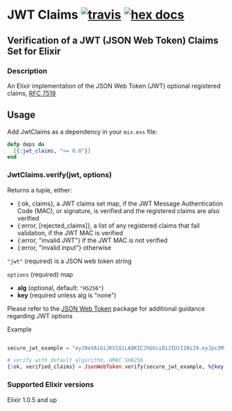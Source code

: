 # JWT Claims [![travis][ci_img]][travis] [![hex docs][hd_img]][hex_docs]

## Verification of a JWT (JSON Web Token) Claims Set for Elixir

### Description

An Elixir implementation of the JSON Web Token (JWT) optional registered claims, [RFC 7519][rfc7519]

## Usage

Add JwtClaims as a dependency in your `mix.exs` file:

```elixir
defp deps do
  [{:jwt_claims, ">= 0.0"}]
end
```

### JwtClaims.verify(jwt, options)

Returns a tuple, either:
* \{:ok, claims\}, a JWT claims set map, if the JWT Message Authentication Code (MAC), or signature, is verified and the registered claims are also verified
* \{:error, [rejected_claims]\}, a list of any registered claims that fail validation, if the JWT MAC is verified
* \{:error, "invalid JWT"\} if the JWT MAC is not verified
* \{:error, "invalid input"\} otherwise

`"jwt"` (required) is a JSON web token string

`options` (required) map

* **alg** (optional, default: `"HS256"`)
* **key** (required unless alg is "none")

Please refer to the [JSON Web Token][json_web_token] package for additional guidance regarding JWT options

Example

```elixir

secure_jwt_example = "eyJ0eXAiOiJKV1QiLA0KICJhbGciOiJIUzI1NiJ9.eyJpc3MiOiJqb2UiLA0KICJleHAiOjEzMDA4MTkzODAsDQogImh0dHA6Ly9leGFt.cGxlLmNvbS9pc19yb290Ijp0cnVlfQ.dBjftJeZ4CVP-mB92K27uhbUJU1p1r_wW1gFWFOEjXk"

# verify with default algorithm, HMAC SHA256
{:ok, verified_claims} = JsonWebToken.verify(secure_jwt_example, %{key: "gZH75aKtMN3Yj0iPS4hcgUuTwjAzZr9C"})

```

### Supported Elixir versions
Elixir 1.0.5 and up

[rfc7519]: http://tools.ietf.org/html/rfc7519
[json_web_token]: https://github.com/garyf/json_web_token_ex

[travis]: https://travis-ci.org/garyf/jwt_claims_ex
[ci_img]: https://travis-ci.org/garyf/jwt_claims_ex.svg?branch=master
[hex_docs]: http://hexdocs.pm/jwt_claims
[hd_img]: http://img.shields.io/badge/docs-hexpm-blue.svg

